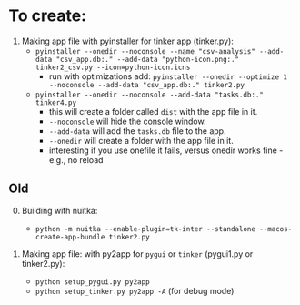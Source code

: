 # To create: 

1. Making app file with pyinstaller for tinker app (tinker.py):
    - ```pyinstaller --onedir --noconsole --name "csv-analysis" --add-data "csv_app.db:." --add-data "python-icon.png:." tinker2_csv.py --icon=python-icon.icns```
        - run with optimizations add: `pyinstaller --onedir --optimize 1 --noconsole --add-data "csv_app.db:." tinker2.py`
    - ```pyinstaller --onedir --noconsole --add-data "tasks.db:." tinker4.py```
        - this will create a folder called `dist` with the app file in it.
        - `--noconsole` will hide the console window.
        - `--add-data` will add the `tasks.db` file to the app.
        - `--onedir` will create a folder with the app file in it.
        - interesting if you use onefile it fails, versus onedir works fine - e.g., no reload

## Old 

0. Building with nuitka:
    - ```python -m nuitka --enable-plugin=tk-inter --standalone --macos-create-app-bundle tinker2.py```

1. Making app file: with py2app for `pygui` or `tinker` (pygui1.py or tinker2.py): 
    - ```python setup_pygui.py py2app```
    - ```python setup_tinker.py py2app -A``` (for debug mode)